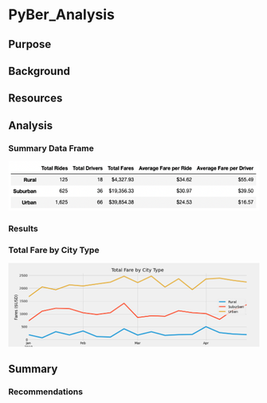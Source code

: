 # PyBer_Analysis
## Purpose

## Background

## Resources

## Analysis

### Summary Data Frame
![PyBer Summary](Analysis/PyBer_summary.png)

### Results

### Total Fare by City Type
![PyBer Fare Summary](Analysis/PyBer_fare_summary.png)

## Summary

### Recommendations
